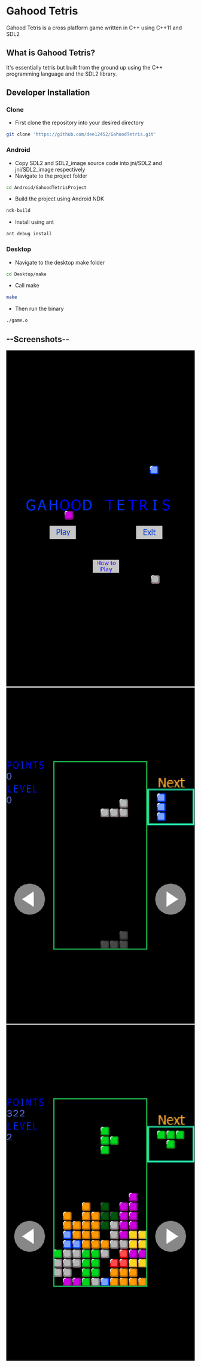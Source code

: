 # Gahood Tetris
Gahood Tetris is a cross platform game written in C++ using C++11 and SDL2

## What is Gahood Tetris?
It's essentially tetris but built from the ground up using the C++ programming language and the SDL2 library.

## Developer Installation

### **Clone**
- First clone the repository into your desired directory
``` sh
git clone 'https://github.com/dee12452/GahoodTetris.git'
```

### **Android**

- Copy SDL2 and SDL2_image source code into jni/SDL2 and jni/SDL2_image respectively
- Navigate to the project folder 
``` sh
cd Android/GahoodTetrisProject
```
- Build the project using Android NDK
``` sh
ndk-build
```
- Install using ant
``` sh
ant debug install
```

### **Desktop**

- Navigate to the desktop make folder
``` sh
cd Desktop/make
```
- Call make
``` sh
make
```
- Then run the binary
``` sh
./game.o
```

## --Screenshots--

![Screenshot](screenshots/home_screen.png)
![Screenshot](screenshots/play_1.png)
![Screenshot](screenshots/play_2.png)
